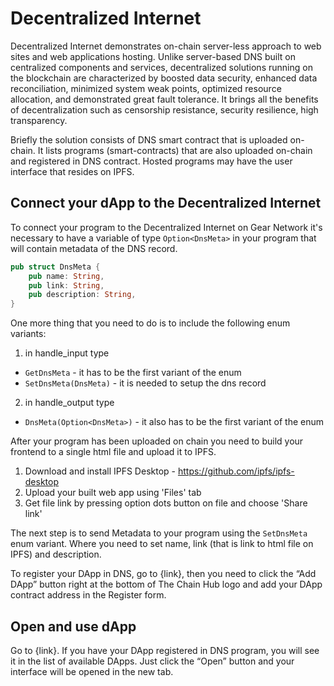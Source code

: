 # Decentralized Internet

Decentralized Internet demonstrates on-chain server-less approach to web sites and web applications hosting. Unlike server-based DNS built on centralized components and services, decentralized solutions running on the blockchain are characterized by boosted data security, enhanced data reconciliation, minimized system weak points, optimized resource allocation, and demonstrated great fault tolerance. It brings all the benefits of decentralization such as censorship resistance, security resilience, high transparency.

Briefly the solution consists of DNS smart contract that is uploaded on-chain. It lists programs (smart-contracts) that are also uploaded on-chain and registered in DNS contract. Hosted programs may have the user interface that resides on IPFS.

## Connect your dApp to the Decentralized Internet

To connect your program to the Decentralized Internet on Gear Network it's necessary to have a variable of type `Option<DnsMeta>` in your program that will contain metadata of the DNS record.

```rust
pub struct DnsMeta {
    pub name: String,
    pub link: String,
    pub description: String,
}
```

One more thing that you need to do is to include the following enum variants:

1. in handle_input type

- `GetDnsMeta` - it has to be the first variant of the enum
- `SetDnsMeta(DnsMeta)` - it is needed to setup the dns record

2. in handle_output type

- `DnsMeta(Option<DnsMeta>)` - it also has to be the first variant of the enum

After your program has been uploaded on chain you need to build your frontend to a single html file and upload it to IPFS.

1. Download and install IPFS Desktop - https://github.com/ipfs/ipfs-desktop
2. Upload your built web app using 'Files' tab
3. Get file link by pressing option dots button on file and choose 'Share link'

The next step is to send Metadata to your program using the `SetDnsMeta` enum variant. Where you need to set name, link (that is link to html file on IPFS) and description.

To register your DApp in DNS, go to {link}, then you need to click the “Add DApp” button right at the bottom of The Chain Hub logo and add your DApp contract address in the Register form.

## Open and use dApp

Go to {link}. If you have your DApp registered in DNS program, you will see it in the list of available DApps. Just click the “Open” button and your interface will be opened in the new tab.